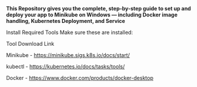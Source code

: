 **This Repository gives you the complete, step-by-step guide to set up and deploy your app to Minikube on Windows — including Docker image handling, Kubernetes Deployment, and Service**


Install Required Tools
Make sure these are installed:

Tool	Download Link

Minikube -	https://minikube.sigs.k8s.io/docs/start/

kubectl	- https://kubernetes.io/docs/tasks/tools/

Docker	- https://www.docker.com/products/docker-desktop
